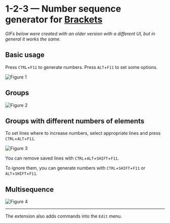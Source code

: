# 1-2-3 — Number sequence generator for [Brackets](http://brackets.io/) 

*GIFs below were created with an older version with a different UI, but in general it works the same.*

## Basic usage

Press `CTRL`+`F11` to generate numbers. Press `ALT`+`F11` to set some options. 

![Figure 1](https://github.com/michaljerabek/1-2-3/blob/master/figure1.gif)

## Groups

![Figure 2](https://github.com/michaljerabek/1-2-3/blob/master/figure2.gif)

## Groups with different numbers of elements

To set lines where to increase numbers, select appropriate lines and press `CTRL`+`ALT`+`F11`. 

![Figure 3](https://github.com/michaljerabek/1-2-3/blob/master/figure3.gif)

You can remove saved lines with `CTRL`+`ALT`+`SHIFT`+`F11`.

To ignore them, you can generate numbers with `CTRL`+`SHIFT`+`F11` or `ALT`+`SHIFT`+`F11`.

## Multisequence

![Figure 4](https://github.com/michaljerabek/1-2-3/blob/master/figure4.gif)

---

The extension also adds commands into the `Edit` menu.
